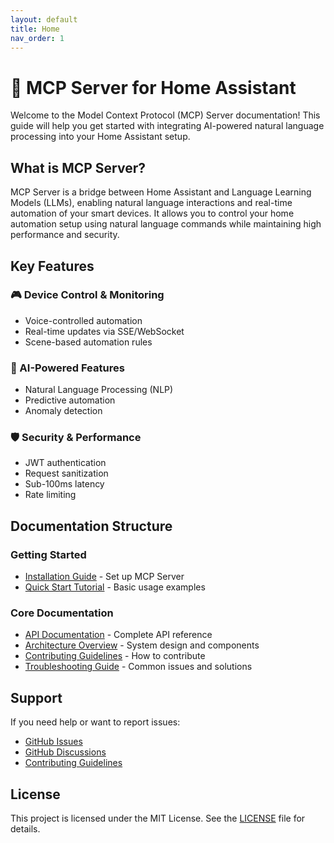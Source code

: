 ```yaml
---
layout: default
title: Home
nav_order: 1
---
```


# 🚀 MCP Server for Home Assistant

Welcome to the Model Context Protocol (MCP) Server documentation! This guide will help you get started with integrating AI-powered natural language processing into your Home Assistant setup.

## What is MCP Server?

MCP Server is a bridge between Home Assistant and Language Learning Models (LLMs), enabling natural language interactions and real-time automation of your smart devices. It allows you to control your home automation setup using natural language commands while maintaining high performance and security.

## Key Features

### 🎮 Device Control & Monitoring
- Voice-controlled automation
- Real-time updates via SSE/WebSocket
- Scene-based automation rules

### 🤖 AI-Powered Features
- Natural Language Processing (NLP)
- Predictive automation
- Anomaly detection

### 🛡️ Security & Performance
- JWT authentication
- Request sanitization
- Sub-100ms latency
- Rate limiting

## Documentation Structure

### Getting Started
- [Installation Guide](getting-started/installation.md) - Set up MCP Server
- [Quick Start Tutorial](getting-started/quickstart.md) - Basic usage examples

### Core Documentation
- [API Documentation](api/index.md) - Complete API reference
- [Architecture Overview](architecture.md) - System design and components
- [Contributing Guidelines](contributing.md) - How to contribute
- [Troubleshooting Guide](troubleshooting.md) - Common issues and solutions

## Support

If you need help or want to report issues:

- [GitHub Issues](https://github.com/jango-blockchained/advanced-homeassistant-mcp/issues)
- [GitHub Discussions](https://github.com/jango-blockchained/advanced-homeassistant-mcp/discussions)
- [Contributing Guidelines](contributing.md)

## License

This project is licensed under the MIT License. See the [LICENSE](https://github.com/jango-blockchained/advanced-homeassistant-mcp/blob/main/LICENSE) file for details. 